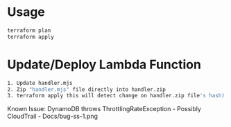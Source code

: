 Usage
======

```bash
terraform plan
terraform apply
```

Update/Deploy Lambda Function
===

```bash
1. Update handler.mjs
2. Zip "handler.mjs" file directly into handler.zip
3. terraform apply this will detect change on handler.zip file's hash)
```


Known Issue: DynamoDB throws ThrottlingRateException - Possibly CloudTrail - Docs/bug-ss-1.png